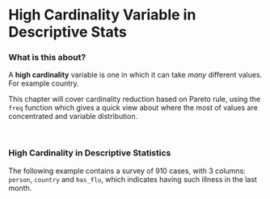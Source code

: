 High Cardinality Variable in Descriptive Stats
===
  
### What is this about?
  
A **high cardinality** variable is one in which it can take _many_ different values. For example country. 

This chapter will cover cardinality reduction based on Pareto rule, using the `freq` function which gives a quick view about where the most of values are concentrated and variable distribution.



 
 
<br> 

### High Cardinality in Descriptive Statistics

The following example contains a survey of 910 cases, with 3 columns: `person`, `country` and `has_flu`, which indicates having such illness in the last month.











